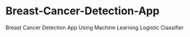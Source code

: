 # Breast-Cancer-Detection-App
 Breast Cancer Detection App Using Machine Learning Logistic Classifier

